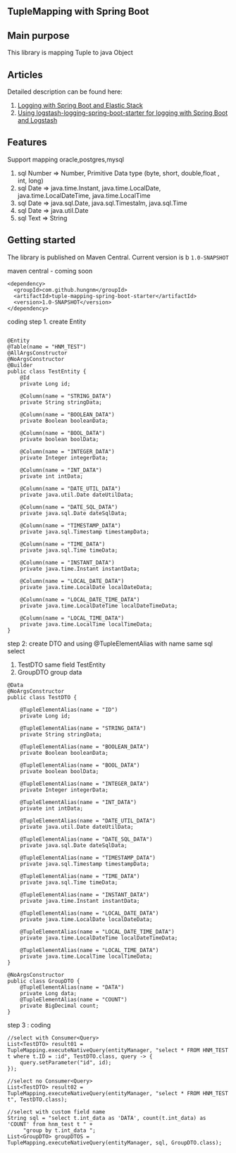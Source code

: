 ## TupleMapping with Spring Boot
## Main purpose

This library is mapping Tuple to java Object
## Articles

Detailed description can be found here:
1. [Logging with Spring Boot and Elastic Stack](https://piotrminkowski.com/2019/05/07/logging-with-spring-boot-and-elastic-stack/)
2. [Using logstash-logging-spring-boot-starter for logging with Spring Boot and Logstash](https://piotrminkowski.com/2019/10/02/using-logstash-logging-spring-boot-starter-for-logging-with-spring-boot-and-logstash/)

## Features

Support mapping oracle,postgres,mysql
1. sql Number => Number, Primitive Data type (byte, short, double,float , int, long)
2. sql Date => java.time.Instant, java.time.LocalDate, java.time.LocalDateTime, java.time.LocalTime
3. sql Date => java.sql.Date, java.sql.Timestalm, java.sql.Time
4. sql Date => java.util.Date
4. sql Text => String
## Getting started
The library is published on Maven Central. Current version is  b  `1.0-SNAPSHOT`

maven central - coming soon
```
<dependency>
  <groupId>com.github.hungnm</groupId>
  <artifactId>tuple-mapping-spring-boot-starter</artifactId>
  <version>1.0-SNAPSHOT</version>
</dependency>
```
coding
step 1. create Entity
```

@Entity
@Table(name = "HNM_TEST")
@AllArgsConstructor
@NoArgsConstructor
@Builder
public class TestEntity {
    @Id
    private Long id;

    @Column(name = "STRING_DATA")
    private String stringData;

    @Column(name = "BOOLEAN_DATA")
    private Boolean booleanData;

    @Column(name = "BOOL_DATA")
    private boolean boolData;

    @Column(name = "INTEGER_DATA")
    private Integer integerData;

    @Column(name = "INT_DATA")
    private int intData;

    @Column(name = "DATE_UTIL_DATA")
    private java.util.Date dateUtilData;

    @Column(name = "DATE_SQL_DATA")
    private java.sql.Date dateSqlData;

    @Column(name = "TIMESTAMP_DATA")
    private java.sql.Timestamp timestampData;

    @Column(name = "TIME_DATA")
    private java.sql.Time timeData;

    @Column(name = "INSTANT_DATA")
    private java.time.Instant instantData;

    @Column(name = "LOCAL_DATE_DATA")
    private java.time.LocalDate localDateData;

    @Column(name = "LOCAL_DATE_TIME_DATA")
    private java.time.LocalDateTime localDateTimeData;

    @Column(name = "LOCAL_TIME_DATA")
    private java.time.LocalTime localTimeData;
}
```

step 2: create DTO and using @TupleElementAlias with name same sql select
1. TestDTO same field TestEntity
2. GroupDTO group data
```
@Data
@NoArgsConstructor
public class TestDTO {

    @TupleElementAlias(name = "ID")
    private Long id;

    @TupleElementAlias(name = "STRING_DATA")
    private String stringData;

    @TupleElementAlias(name = "BOOLEAN_DATA")
    private Boolean booleanData;

    @TupleElementAlias(name = "BOOL_DATA")
    private boolean boolData;

    @TupleElementAlias(name = "INTEGER_DATA")
    private Integer integerData;

    @TupleElementAlias(name = "INT_DATA")
    private int intData;

    @TupleElementAlias(name = "DATE_UTIL_DATA")
    private java.util.Date dateUtilData;

    @TupleElementAlias(name = "DATE_SQL_DATA")
    private java.sql.Date dateSqlData;

    @TupleElementAlias(name = "TIMESTAMP_DATA")
    private java.sql.Timestamp timestampData;

    @TupleElementAlias(name = "TIME_DATA")
    private java.sql.Time timeData;

    @TupleElementAlias(name = "INSTANT_DATA")
    private java.time.Instant instantData;

    @TupleElementAlias(name = "LOCAL_DATE_DATA")
    private java.time.LocalDate localDateData;

    @TupleElementAlias(name = "LOCAL_DATE_TIME_DATA")
    private java.time.LocalDateTime localDateTimeData;

    @TupleElementAlias(name = "LOCAL_TIME_DATA")
    private java.time.LocalTime localTimeData;
}
```

```
@NoArgsConstructor
public class GroupDTO {
    @TupleElementAlias(name = "DATA")
    private Long data;
    @TupleElementAlias(name = "COUNT")
    private BigDecimal count;
}
```
step 3 :  coding

```
//select with Consumer<Query>
List<TestDTO> result01 = TupleMapping.executeNativeQuery(entityManager, "select * FROM HNM_TEST t where t.ID = :id", TestDTO.class, query -> {
    query.setParameter("id", id);
});

//select no Consumer<Query>
List<TestDTO> result02 = TupleMapping.executeNativeQuery(entityManager, "select * FROM HNM_TEST t", TestDTO.class);

//select with custom field name
String sql = "select t.int_data as 'DATA', count(t.int_data) as 'COUNT' from hnm_test t " +
     "group by t.int_data ";
List<GroupDTO> groupDTOS = TupleMapping.executeNativeQuery(entityManager, sql, GroupDTO.class);
```
